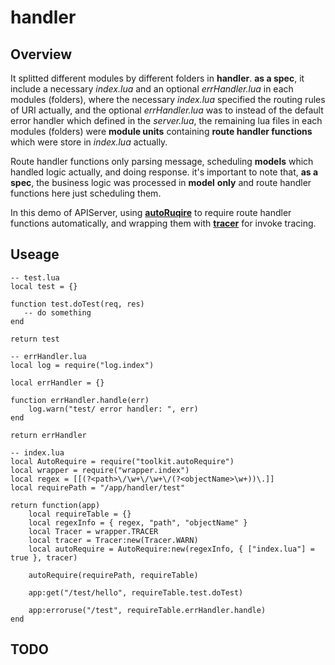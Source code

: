 # **handler**

## **Overview**

It splitted different modules by different folders in **handler**. **as a spec**, it include a necessary *index.lua* and an optional *errHandler.lua* in each modules (folders), where the necessary *index.lua* specified the routing rules of URI actually, and the optional *errHandler.lua* was to instead of the default error handler which defined in the *server.lua*, the remaining lua files in each modules (folders) were **module units** containing **route handler functions** which were store in *index.lua* actually.
 
Route handler functions only parsing message, scheduling **models** which handled logic actually, and doing response. it's important to note that, **as a spec**, the business logic was processed in **model** **only** and route handler functions here just scheduling them.

In this demo of APIServer, using [**autoRuqire**](https://github.com/tweyseo/Mirana/blob/master/toolkit/autoRequire.lua) to require route handler functions automatically, and wrapping them with [**tracer**](https://github.com/tweyseo/Mirana/blob/master/wrapper/plugin/tracer.lua) for invoke tracing.

## **Useage**

```
-- test.lua
local test = {}

function test.doTest(req, res)
   -- do something
end

return test

-- errHandler.lua
local log = require("log.index")

local errHandler = {}

function errHandler.handle(err)
    log.warn("test/ error handler: ", err)
end

return errHandler

-- index.lua
local AutoRequire = require("toolkit.autoRequire")
local wrapper = require("wrapper.index")
local regex = [[(?<path>\/\w+\/\w+\/(?<objectName>\w+))\.]]
local requirePath = "/app/handler/test"

return function(app)
    local requireTable = {}
    local regexInfo = { regex, "path", "objectName" }
    local Tracer = wrapper.TRACER
    local tracer = Tracer:new(Tracer.WARN)
    local autoRequire = AutoRequire:new(regexInfo, { ["index.lua"] = true }, tracer)

    autoRequire(requirePath, requireTable)

    app:get("/test/hello", requireTable.test.doTest)

    app:erroruse("/test", requireTable.errHandler.handle)
end
```

## **TODO**